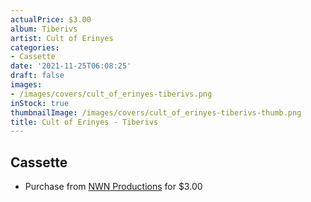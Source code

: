 ```yaml
---
actualPrice: $3.00
album: Tiberivs
artist: Cult of Erinyes
categories:
- Cassette
date: '2021-11-25T06:08:25'
draft: false
images:
- /images/covers/cult_of_erinyes-tiberivs.png
inStock: true
thumbnailImage: /images/covers/cult_of_erinyes-tiberivs-thumb.png
title: Cult of Erinyes - Tiberivs
---
```


## Cassette
* Purchase from [NWN Productions](http://shop.nwnprod.com/index.php?route=product/product&path=73&product_id=2799&sort=pd.name&order=ASC) for $3.00
